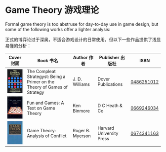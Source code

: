 # Game Theory 游戏理论

Formal game theory is too abstruse for day-to-day use in game design, but some of the following works offer a lighter analysis:

正式的博弈论过于深奥，不适合游戏设计的日常使用，但以下一些作品提供了浅显易懂的分析：

Cover 封面 | Book 书名 | Author 作者 | Publisher 出版社 | ISBN
:---: | --- | --- | --- | ---
| <img src="../../.gitbook/books/the_compleat_strategyst_being_a_primer_on_the_theory_of_games_of_strategy.jpg" width="100">| The Compleat Strategyst: Being a Primer on the Theory of Games of Strategy | J. D. Williams | Dover Publications | [0486251012](https://www.amazon.com/dp/0486251012)
<img src="../../.gitbook/books/fun_and_games_a_text_on_game_theory.jpg" width="100"> | Fun and Games: A Text on Game Theory | Ken Binmore | D C Heath & Co | [0669246034](https://www.amazon.com/dp/0669246034)
<img src="../../.gitbook/books/game_theory_analysis_of_conflict.jpg" width="100"> | Game Theory: Analysis of Conflict | Roger B. Myerson | Harvard University Press | [0674341163](https://www.amazon.com/dp/0674341163)




